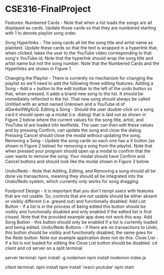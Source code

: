 # CSE316-FinalProject
Features:
Numbered Cards - Note that when a list loads the songs are all displayed as cards. Update those cards so that they are numbered starting with 1 to denote playlist song order.

Song Hyperlinks - The song cards all list the song title and artist name as plaintext. Update these cards so that the text is wrapped in a hyperlink that, when clicked, takes the user to the YouTube video corresponding to that song's YouTube id. Note that the hyperlink should wrap the song title and artist name but not the song number. Note that the Numbered Cards and the Hyperlinks are shown in Figure 1.

Changing the Playlist - There is currently no mechanism for changing the playlist so we'll need to add the following three editing features:
Adding a Song - Add a + button to the edit toolbar to the left of the undo button so that, when pressed, it adds a brand new song to the list. It should be immediately reflected in the list. That new song should always be called Untitled with an artist named Unknown and a YouTube id of dQw4w9WgXcQ.
Editing a Song - Should the user double-click on a song card it should open up a modal (i.e. dialog) that is laid out as shown in Figure 2 below where the current values for the song title, artist, and YouTube id are loaded into textfields. The user can then edit these values and by pressing Confirm, can update the song and close the dialog. Pressing Cancel should close the modal without updating the song.
Removing a Song - Update the song cards so each one has a X button (as shown in Figure 2 below) for removing a song from the playlist. Note that when pressed your program should open up a modal to confirm that the user wants to remove the song. Your modal should have Confirm and Cancel buttons and should look like the modal shown in Figure 3 below.


Undo/Redo - Note that Adding, Editing, and Removing a song should all be done via transactions, meaning they should all be integrated into the Undo/Redo system, which currently only works for song dragging.

Foolproof Design - it is important that you don't tempt users with features that are not usable. So, controls that are not usable should be either absent or visibly different (i.e. greyed out) and functionally disabled:
Add List Button - if a list is in the process of being edited this button should be visibly and functionally disabled and only enabled if the edited list is first closed. Note that the provided example app does not work this way.
Add Song Button - this button should only be enabled if a list is currently loaded and being edited.
Undo/Redo Buttons - if there are no transactions to Undo, this button should be visibly and functionally disabled, the same goes for the Redo button. Note our example application does not do this.
Close List - if a list is not loaded for editing the Close List button should be disabled.
cd client and cd server on a split terminal

server terminal:
npm install -g nodemon
npm install
nodemon index.js

client terminal:
npm install
npm install 'react-youtube'
npm start
